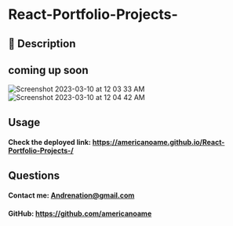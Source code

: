 # React-Portfolio-Projects-

## 📖 Description

## coming up soon


![Screenshot 2023-03-10 at 12 03 33 AM](https://user-images.githubusercontent.com/77306236/224229063-942fa501-04d9-4eb4-980c-017cfa2b29bb.png)
![Screenshot 2023-03-10 at 12 04 42 AM](https://user-images.githubusercontent.com/77306236/224228981-53f58469-2061-47e5-badd-0672fb035c1f.png)

 

## Usage
#### Check the deployed link: https://americanoame.github.io/React-Portfolio-Projects-/

## Questions
#### Contact me: Andrenation@gmail.com
#### GitHub: https://github.com/americanoame 



